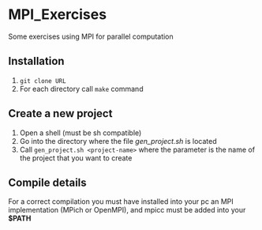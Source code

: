 # MPI_Exercises
Some exercises using MPI for parallel computation

## Installation
1. `git clone URL`
2. For each directory call `make` command

## Create a new project
1. Open a shell (must be sh compatible)
2. Go into the directory where the file _gen\_project.sh_ is located
3. Call `gen_project.sh <project-name>` where the parameter is the name of the project that you want to create

## Compile details
For a correct compilation you must have installed into your pc an MPI implementation (MPich or OpenMPI), and mpicc must be added into your **$PATH**  

